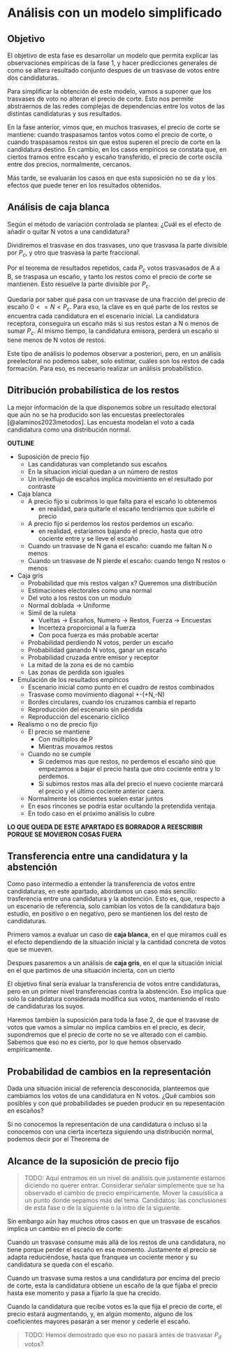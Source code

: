 
# Análisis con un modelo simplificado

## Objetivo

El objetivo de esta fase es desarrollar un modelo
que permita explicar las observaciones empíricas de la fase 1,
y hacer predicciones generales de como se altera resultado conjunto
despues de un trasvase de votos entre dos candidaturas.

Para simplificar la obtención de este modelo,
vamos a suponer que los trasvases de voto no alteran el precio de corte.
Esto nos permite abstraernos de las redes complejas de dependencias
entre los votos de las distintas candidaturas y sus resultados.

En la fase anterior, vimos que, en muchos trasvases, el precio de corte se mantiene:
cuando traspasamos tantos votos como el precio de corte,
o cuando traspasamos restos sin que estos superen el precio de corte
en la candidatura destino.
En cambio, en los casos empíricos se constata que,
en ciertos tramos entre escaño y escaño transferido,
el precio de corte oscila entre dos precios, normalmente, cercanos.

Más tarde, se evaluarán los casos en que esta suposición no se da
y los efectos que puede tener en los resultados obtenidos.

## Análisis de caja blanca

Según el método de variación controlada se plantea:
¿Cuál es el efecto de añadir o quitar N votos a una candidatura?

Dividiremos el trasvase en dos trasvases,
uno que trasvasa la parte divisible por $P_c$,
y otro que trasvasa la parte fraccional.

Por el teorema de resultados repetidos,
cada $P_c$ votos trasvasados de A a B,
se traspasa un escaño, y tanto los restos como el precio de corte se mantienen.
Esto resuelve la parte divisible por $P_c$.

Quedaría por saber qué pasa con un trasvase de una fracción del precio de escaño
$0 <= N < P_c$.
Para eso, la clave es en qué parte de los restos se encuentra
cada candidatura en el escenario inicial.
La candidatura receptora, conseguira un escaño más
si sus restos estan a N o menos de sumar $P_c$.
Al mismo tiempo, la candidatura emisora, perderá un escaño
si tiene menos de N votos de restos.

Este tipo de análisis lo podemos observar a posteriori,
pero, en un análisis preelectoral no podemos saber, solo estimar,
cuáles son los restos de cada formación.
Para eso, es necesario realizar un análisis probabilístico.

## Ditribución probabilística de los restos

La mejor información de la que disponemos sobre un resultado electoral
que aún no se ha producido son las encuestas preelectorales [@alaminos2023metodos].
Las encuesta modelan el voto a cada candidatura como una distribución normal.





**OUTLINE**

- Suposición de precio fijo
    - Las candidaturas van completando sus escaños
    - En la situacion inicial quedan a un número de restos
    - Un in/exflujo de escaños implica movimiento en el resultado por contraste
- Caja blanca
    - A precio fijo si cubrimos lo que falta para el escaño lo obtenemos
        - en realidad, para quitarle el escaño tendriamos que subirle el precio
    - A precio fijo si perdemos los restos perdemos un escaño.
        - en realidad, estaríamos bajando el precio, hasta que otro cociente entre y se lleve el escaño
    - Cuando un trasvase de N gana el escaño: cuando me faltan N o menos
    - Cuando un trasvase de N pierde el escaño: cuando tengo N restos o menos
- Caja gris
    - Probabilidad que mis restos valgan x? Queremos una distribución
    - Estimaciones electorales como una normal
    - Del voto a los restos con un modulo
    - Normal doblada -> Uniforme
    - Simil de la ruleta
        - Vueltas -> Escaños, Numero -> Restos, Fuerza -> Encuestas
        - Incerteza proporcional a la fuerza
        - Con poca fuerza es más probable acertar
    - Probabilidad perdiendo N votos, perder un escaño
    - Probabilidad ganando N votos, ganar un escaño
    - Probabilidad cruzada entre emisor y receptor
    - La mitad de la zona es de no cambio
    - Las zonas de perdida son iguales
- Emulación de los resultados empíricos
    - Escenario inicial como punto en el cuadro de restos combinados
    - Trasvase como movimiento diagonal +-(+N,-N)
    - Bordes circulares, cuando los cruzamos cambia el reparto
    - Reproducción del escenario sin pérdida
    - Reproducción del escenario cíclico
- Realismo o no de precio fijo
    - El precio se mantiene
        - Con múltiplos de P
        - Mientras movamos restos
    - Cuando no se cumple
        - Si cedemos mas que restos, no perdemos el escaño
          sinó que empezamos a bajar el precio hasta que otro cociente entra y lo perdemos.
        - Si subimos restos mas alla del precio el nuevo cociente marcará el precio
          y el último cociente anterior caera.
    - Normalmente los cocientes suelen estar juntos
    - En esos rincones se podría estar ocultando la pretendida ventaja.
    - En todo caso en el próximo análisis lo cubre


**LO QUE QUEDA DE ESTE APARTADO ES BORRADOR A REESCRIBIR PORQUE SE MOVIERON COSAS FUERA**



## Transferencia entre una candidatura y la abstención

Como paso intermedio a entender la transferencia de votos entre candidaturas,
en este apartado, abordamos un caso más sencillo:
trasferencia entre una candidatura y la abstención.
Esto es, que, respecto a un escenario de referencia,
solo cambian los votos de la candidatura bajo estudio,
en positivo o en negativo,
pero se mantienen los del resto de candidaturas.

Primero vamos a evaluar un caso de **caja blanca**,
en el que miramos cuál es el efecto
dependiendo de la situación inicial
y la cantidad concreta de votos que se mueven.

Despues pasaremos a un análisis de **caja gris**,
en el que la situación inicial en el que partimos de una situación incierta,
con un cierto 



El objetivo final sería evaluar la transferencia de votos entre candidaturas,
pero en un primer nivel transferencias contra la abstención.
Eso implica que solo la candidatura considerada modifica sus votos,
manteniendo el resto de candidaturas los suyos.

Haremos también la suposición para toda la fase 2,
de que el trasvase de votos que vamos a simular
no implica cambios en el precio, 
es decir, supondremos que el precio de corte no se ve alterado con el cambio.
Sabemos que eso no es cierto, por lo que hemos observado empíricamente.



## Probabilidad de cambios en la representación

Dada una situación inicial de referencia desconocida,
planteemos que cambiamos los votos de una candidatura en N votos.
¿Qué cambios son posibles y con qué probabilidades se pueden
producir en su repesentación en escaños?

Si no conocemos la representación de una candidatura o incluso
si la conocemos con una cierta incerteza siguiendo una distribución normal,
podemos decir por el Theorema de 



## Alcance de la suposición de precio fijo

> TODO:
> Aquí entramos en un nivel de análisis que justamente estamos diciendo no querer entrar.
> Considerar señalar simplemente que se ha observado el cambio de precio empíricamente.
> Mover la casuística a un punto donde sepamos más del tema.
> Candidatos: las conclusiones de esta fase o de la siguiente o la intro de la siguiente.

Sin embargo aún hay muchos otros casos en que
un trasvase de escaños implica un cambio en el precio de corte:

Cuando un trasvase consume más allá de los restos de una candidatura,
no tiene porque perder el escaño en ese momento.
Justamente el precio se adapta reduciéndose,
hasta que franquea un cociente menor y
su candidatura se queda con el escaño.

Cuando un trasvase suma restos a una candidatura por encima del precio de corte,
esta la candidatura obtiene un escaño de la que fijaba el precio hasta ese momento
y pasa a fijarlo la que ha crecido.

Cuando la candidatura que recibe votos es la que fija el precio de corte,
el precio estará augmentando, y, en algún momento,
alguno de los coeficientes mayores pasarán a ser menor
y cederle el escaño.

> TODO: Hemos demostrado que eso no pasará antes de trasvasar $P_d$ votos?



